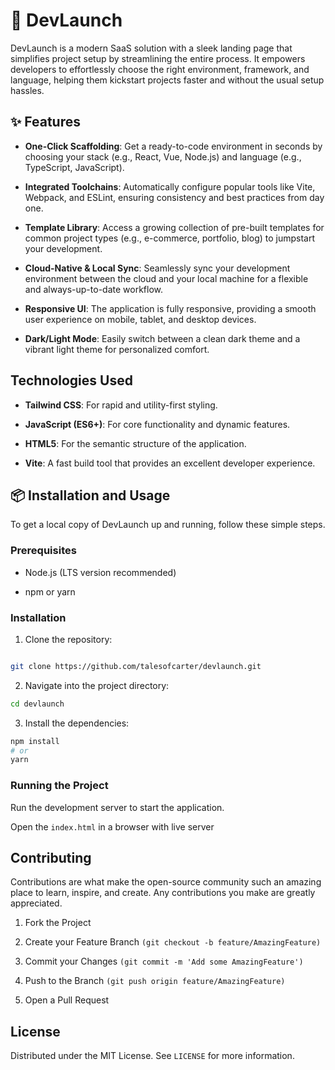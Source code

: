 # 🚀 DevLaunch

DevLaunch is a modern SaaS solution with a sleek landing page that simplifies project setup by streamlining the entire process. It empowers developers to effortlessly choose the right environment, framework, and language, helping them kickstart projects faster and without the usual setup hassles.

## ✨ Features

- **One-Click Scaffolding**: Get a ready-to-code environment in seconds by choosing your stack (e.g., React, Vue, Node.js) and language (e.g., TypeScript, JavaScript).

- **Integrated Toolchains**: Automatically configure popular tools like Vite, Webpack, and ESLint, ensuring consistency and best practices from day one.

- **Template Library**: Access a growing collection of pre-built templates for common project types (e.g., e-commerce, portfolio, blog) to jumpstart your development.

- **Cloud-Native & Local Sync**: Seamlessly sync your development environment between the cloud and your local machine for a flexible and always-up-to-date workflow.

- **Responsive UI**: The application is fully responsive, providing a smooth user experience on mobile, tablet, and desktop devices.

- **Dark/Light Mode**: Easily switch between a clean dark theme and a vibrant light theme for personalized comfort.

## Technologies Used

- **Tailwind CSS**: For rapid and utility-first styling.

- **JavaScript (ES6+)**: For core functionality and dynamic features.

- **HTML5**: For the semantic structure of the application.

- **Vite**: A fast build tool that provides an excellent developer experience.

## 📦 Installation and Usage

To get a local copy of DevLaunch up and running, follow these simple steps.

### Prerequisites

- Node.js (LTS version recommended)

- npm or yarn

### Installation

1. Clone the repository:

```Bash

git clone https://github.com/talesofcarter/devlaunch.git

```

2. Navigate into the project directory:

```Bash
cd devlaunch
```

3. Install the dependencies:

```Bash
npm install
# or
yarn

```

### Running the Project

Run the development server to start the application.

Open the `index.html` in a browser with live server

## Contributing

Contributions are what make the open-source community such an amazing place to learn, inspire, and create. Any contributions you make are greatly appreciated.

1. Fork the Project

2. Create your Feature Branch `(git checkout -b feature/AmazingFeature)`

3. Commit your Changes `(git commit -m 'Add some AmazingFeature')`

4. Push to the Branch `(git push origin feature/AmazingFeature)`

5. Open a Pull Request

## License

Distributed under the MIT License. See `LICENSE` for more information.
